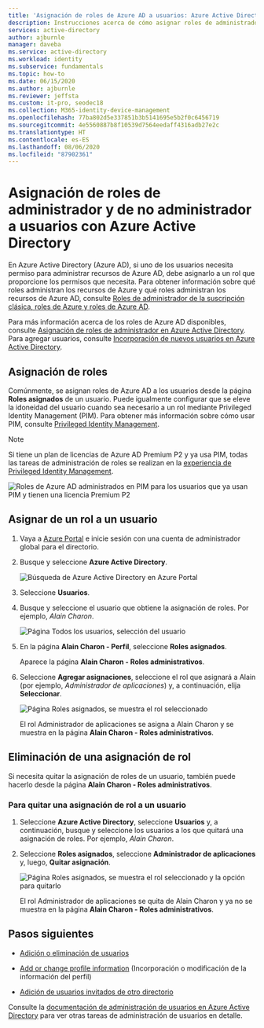 ```yaml
---
title: 'Asignación de roles de Azure AD a usuarios: Azure Active Directory | Microsoft Docs'
description: Instrucciones acerca de cómo asignar roles de administrador y de no administrador a usuarios con Azure Active Directory.
services: active-directory
author: ajburnle
manager: daveba
ms.service: active-directory
ms.workload: identity
ms.subservice: fundamentals
ms.topic: how-to
ms.date: 06/15/2020
ms.author: ajburnle
ms.reviewer: jeffsta
ms.custom: it-pro, seodec18
ms.collection: M365-identity-device-management
ms.openlocfilehash: 77ba802d5e337851b3b5141695e5b2f0c6456719
ms.sourcegitcommit: 4e5560887b8f10539d7564eedaff4316adb27e2c
ms.translationtype: HT
ms.contentlocale: es-ES
ms.lasthandoff: 08/06/2020
ms.locfileid: "87902361"
---
```

# <a name="assign-administrator-and-non-administrator-roles-to-users-with-azure-active-directory"></a>Asignación de roles de administrador y de no administrador a usuarios con Azure Active Directory

En Azure Active Directory (Azure AD), si uno de los usuarios necesita permiso para administrar recursos de Azure AD, debe asignarlo a un rol que proporcione los permisos que necesita. Para obtener información sobre qué roles administran los recursos de Azure y qué roles administran los recursos de Azure AD, consulte [Roles de administrador de la suscripción clásica, roles de Azure y roles de Azure AD](../../role-based-access-control/rbac-and-directory-admin-roles.md).

Para más información acerca de los roles de Azure AD disponibles, consulte [Asignación de roles de administrador en Azure Active Directory](../users-groups-roles/directory-assign-admin-roles.md). Para agregar usuarios, consulte [Incorporación de nuevos usuarios en Azure Active Directory](add-users-azure-active-directory.md).

## <a name="assign-roles"></a>Asignación de roles

Comúnmente, se asignan roles de Azure AD a los usuarios desde la página **Roles asignados** de un usuario. Puede igualmente configurar que se eleve la idoneidad del usuario cuando sea necesario a un rol mediante Privileged Identity Management (PIM). Para obtener más información sobre cómo usar PIM, consulte [Privileged Identity Management](https://docs.microsoft.com/azure/active-directory/privileged-identity-management).

> [!Note]
> Si tiene un plan de licencias de Azure AD Premium P2 y ya usa PIM, todas las tareas de administración de roles se realizan en la [experiencia de Privileged Identity Management](../users-groups-roles/directory-manage-roles-portal.md).
>
> ![Roles de Azure AD administrados en PIM para los usuarios que ya usan PIM y tienen una licencia Premium P2](./media/active-directory-users-assign-role-azure-portal/pim-manages-roles-for-p2.png)

## <a name="assign-a-role-to-a-user"></a>Asignar de un rol a un usuario

1. Vaya a [Azure Portal](https://portal.azure.com/) e inicie sesión con una cuenta de administrador global para el directorio.

2. Busque y seleccione **Azure Active Directory**.

      ![Búsqueda de Azure Active Directory en Azure Portal](media/active-directory-users-assign-role-azure-portal/search-azure-active-directory.png)

3. Seleccione **Usuarios**.

4. Busque y seleccione el usuario que obtiene la asignación de roles. Por ejemplo, _Alain Charon_.

      ![Página Todos los usuarios, selección del usuario](media/active-directory-users-assign-role-azure-portal/directory-role-select-user.png)

5. En la página **Alain Charon - Perfil**, seleccione **Roles asignados**.

    Aparece la página **Alain Charon - Roles administrativos**.

6. Seleccione **Agregar asignaciones**, seleccione el rol que asignará a Alain (por ejemplo, _Administrador de aplicaciones_) y, a continuación, elija **Seleccionar**.

    ![Página Roles asignados, se muestra el rol seleccionado](media/active-directory-users-assign-role-azure-portal/directory-role-select-role.png)

    El rol Administrador de aplicaciones se asigna a Alain Charon y se muestra en la página **Alain Charon - Roles administrativos**.

## <a name="remove-a-role-assignment"></a>Eliminación de una asignación de rol

Si necesita quitar la asignación de roles de un usuario, también puede hacerlo desde la página **Alain Charon - Roles administrativos**.

### <a name="to-remove-a-role-assignment-from-a-user"></a>Para quitar una asignación de rol a un usuario

1. Seleccione **Azure Active Directory**, seleccione **Usuarios** y, a continuación, busque y seleccione los usuarios a los que quitará una asignación de roles. Por ejemplo, _Alain Charon_.

2. Seleccione **Roles asignados**, seleccione **Administrador de aplicaciones** y, luego, **Quitar asignación**.

    ![Página Roles asignados, se muestra el rol seleccionado y la opción para quitarlo](media/active-directory-users-assign-role-azure-portal/directory-role-remove-role.png)

    El rol Administrador de aplicaciones se quita de Alain Charon y ya no se muestra en la página **Alain Charon - Roles administrativos**.

## <a name="next-steps"></a>Pasos siguientes

- [Adición o eliminación de usuarios](add-users-azure-active-directory.md)

- [Add or change profile information](active-directory-users-profile-azure-portal.md) (Incorporación o modificación de la información del perfil)

- [Adición de usuarios invitados de otro directorio](../b2b/what-is-b2b.md)

Consulte la [documentación de administración de usuarios en Azure Active Directory](../users-groups-roles/index.yml) para ver otras tareas de administración de usuarios en detalle.
